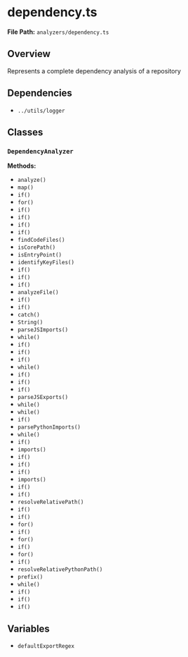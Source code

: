# dependency.ts

**File Path:** `analyzers/dependency.ts`

## Overview

Represents a complete dependency analysis of a repository

## Dependencies

- `../utils/logger`

## Classes

### `DependencyAnalyzer`

**Methods:**

- `analyze()`
- `map()`
- `if()`
- `for()`
- `if()`
- `if()`
- `if()`
- `if()`
- `findCodeFiles()`
- `isCorePath()`
- `isEntryPoint()`
- `identifyKeyFiles()`
- `if()`
- `if()`
- `if()`
- `analyzeFile()`
- `if()`
- `if()`
- `catch()`
- `String()`
- `parseJSImports()`
- `while()`
- `if()`
- `if()`
- `if()`
- `while()`
- `if()`
- `if()`
- `if()`
- `parseJSExports()`
- `while()`
- `while()`
- `if()`
- `parsePythonImports()`
- `while()`
- `if()`
- `imports()`
- `if()`
- `if()`
- `if()`
- `imports()`
- `if()`
- `if()`
- `resolveRelativePath()`
- `if()`
- `if()`
- `for()`
- `if()`
- `for()`
- `if()`
- `for()`
- `if()`
- `resolveRelativePythonPath()`
- `prefix()`
- `while()`
- `if()`
- `if()`
- `if()`

## Variables

- `defaultExportRegex`

